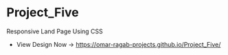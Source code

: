 # Project_Five
Responsive Land Page Using CSS 
* View Design Now ->
  https://omar-ragab-projects.github.io/Project_Five/
